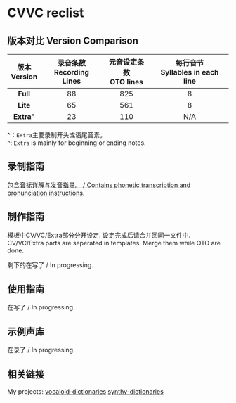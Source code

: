 # CVVC reclist

## 版本对比 Version Comparison

| 版本<br/>Version | 录音条数<br/>Recording Lines | 元音设定条数<br/>OTO lines | 每行音节<br/>Syllables in each line |
| :--------------------: | :--------------------------------: | :------------------------------: | :---------------------------------------: |
| **Full** | 88 | 825 | 8 |
| **Lite** | 65 | 561 | 8 |
| **Extra^** | 23 | 110 | N/A |

^：`Extra`主要录制开头或语尾音素。  
^: `Extra` is mainly for beginning or ending notes.

## 录制指南

[包含音标详解与发音指导。 / Contains phonetic transcription and pronunciation instructions.](/mandarin-reclist/recording)

## 制作指南

模板中CV/VC/Extra部分分开设定. 设定完成后请合并回同一文件中.  
CV/VC/Extra parts are seperated in templates. Merge them while OTO are done.

剩下的在写了 / In progressing.

## 使用指南

在写了 / In progressing.

## 示例声库

在录了 / In progressing.

## 相关链接

My projects:    [vocaloid-dictionaries](/vocaloid-dictionaries/)    [synthv-dictionaries](/synthv-dictionaries/)
